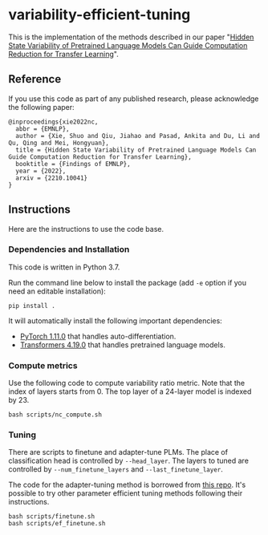 # variability-efficient-tuning

This is the implementation of the methods described in our paper "[Hidden State Variability of Pretrained Language Models Can Guide Computation Reduction for Transfer Learning](https://arxiv.org/abs/2210.10041)".

## Reference
If you use this code as part of any published research, please acknowledge the following paper:

```
@inproceedings{xie2022nc,
  abbr = {EMNLP},
  author = {Xie, Shuo and Qiu, Jiahao and Pasad, Ankita and Du, Li and Qu, Qing and Mei, Hongyuan},
  title = {Hidden State Variability of Pretrained Language Models Can Guide Computation Reduction for Transfer Learning},
  booktitle = {Findings of EMNLP},
  year = {2022},
  arxiv = {2210.10041}
}
```

## Instructions
Here are the instructions to use the code base.

### Dependencies and Installation
This code is written in Python 3.7.

Run the command line below to install the package (add `-e` option if you need an editable installation):
```
pip install .
```
It will automatically install the following important dependencies: 
* [PyTorch 1.11.0](https://pytorch.org/) that handles auto-differentiation.
* [Transformers 4.19.0](https://huggingface.co/docs/transformers/index) that handles pretrained language models.

### Compute metrics
Use the following code to compute variability ratio metric. Note that the index of layers starts from 0. The top layer of a 24-layer model is indexed by 23. 
```
bash scripts/nc_compute.sh
```

### Tuning
There are scripts to finetune and adapter-tune PLMs. The place of classification head is controlled by `--head_layer`. The layers to tuned are controlled by `--num_finetune_layers` and `--last_finetune_layer`.

The code for the adapter-tuning method is borrowed from [this repo](https://github.com/jxhe/unify-parameter-efficient-tuning). It's possible to try other parameter efficient tuning methods following their instructions. 
```
bash scripts/finetune.sh
bash scripts/ef_finetune.sh
```
